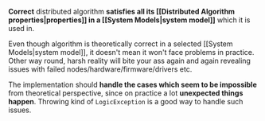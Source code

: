**Correct** distributed algorithm **satisfies all its [[Distributed Algorithm properties|properties]] in a [[System Models|system model]]** which it is used in.

Even though algorithm is theoretically correct in a selected [[System Models|system model]], it doesn't mean it won't face problems in practice. Other way round, harsh reality will bite your ass again and again revealing issues with failed nodes/hardware/firmware/drivers etc.

The implementation should **handle the cases which seem to be impossible** from theoretical perspective, since on practice a lot **unexpected things happen**. Throwing kind of `LogicException` is a good way to handle such issues.
